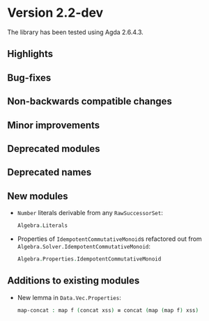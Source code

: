 Version 2.2-dev
===============

The library has been tested using Agda 2.6.4.3.

Highlights
----------

Bug-fixes
---------

Non-backwards compatible changes
--------------------------------

Minor improvements
------------------

Deprecated modules
------------------

Deprecated names
----------------

New modules
-----------

* `Number` literals derivable from any `RawSuccessorSet`:
  ```agda
  Algebra.Literals
  ```

* Properties of `IdempotentCommutativeMonoid`s refactored out from `Algebra.Solver.IdempotentCommutativeMonoid`:
  ```agda
  Algebra.Properties.IdempotentCommutativeMonoid
  ```

Additions to existing modules
-----------------------------

* New lemma in `Data.Vec.Properties`:
  ```agda
  map-concat : map f (concat xss) ≡ concat (map (map f) xss)
  ```
